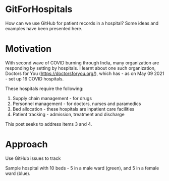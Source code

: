 # GitForHospitals
How can we use GitHub for patient records in a hospital? Some ideas and examples have been presented here.

# Motivation
With second wave of COVID burning through India, many organization are responding by setting by hospitals. I learnt about one such organization, Doctors for You (https://doctorsforyou.org/), which has - as on May 09 2021 - set up 16 COVID hospitals.

These hospitals require the following:
1. Supply chain management - for drugs
2. Personnel management - for doctors, nurses and paramedics
3. Bed allocation - these hospitals are inpatient care facilities
4. Patient tracking - admission, treatment and discharge

This post seeks to address items 3 and 4.

# Approach
Use GitHub issues to track

Sample hospital with 10 beds - 5 in a male ward (green), and 5 in a female ward (blue).

